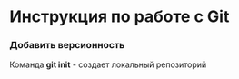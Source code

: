 # Инструкция по работе с Git 
### Добавить версионность

Команда  **git init** -  создает локальный репозиторий
